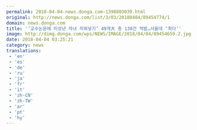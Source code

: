 ```yaml
---
permalink: 2018-04-04-news.donga.com-1398803039.html
original: http://news.donga.com/list/3/03/20180404/89454774/1
domain: news.donga.com
title: '‘교수논문에 미성년 자녀 끼워넣기’ 49개大 총 138건 적발…서울대 ‘최다’'
image: http://dimg.donga.com/wps/NEWS/IMAGE/2018/04/04/89454659.2.jpg
date: 2018-04-04 03:25:21
category: news
translations: 
 - 'en'
 - 'es'
 - 'de'
 - 'ru'
 - 'ja'
 - 'fr'
 - 'it'
 - 'zh-CN'
 - 'zh-TW'
 - 'ar'
 - 'pt'
 - 'hy'
---
```


